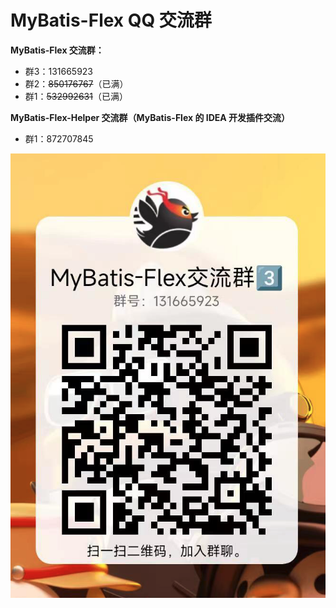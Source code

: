# MyBatis-Flex QQ 交流群



**MyBatis-Flex 交流群：**

- 群3：131665923
- 群2：~~850176767~~（已满）
- 群1：~~532992631~~（已满）


**MyBatis-Flex-Helper 交流群（MyBatis-Flex 的 IDEA 开发插件交流）**

- 群1：872707845


![](../../assets/images/qq_group.png)



